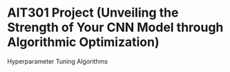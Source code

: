 # AIT301 Project (Unveiling the Strength of Your CNN Model through Algorithmic Optimization)
Hyperparameter Tuning Algorithms
